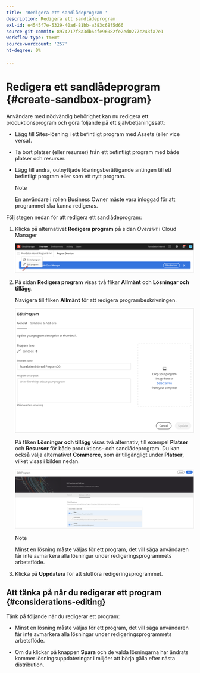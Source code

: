 ```yaml
---
title: 'Redigera ett sandlådeprogram '
description: Redigera ett sandlådeprogram
exl-id: e4545f7e-5329-40ad-81bb-a383c68f5d66
source-git-commit: 8974217f8a3db6cfe96082fe2ed0277c243fa7e1
workflow-type: tm+mt
source-wordcount: '257'
ht-degree: 0%

---
```


# Redigera ett sandlådeprogram {#create-sandbox-program}

Användare med nödvändig behörighet kan nu redigera ett produktionsprogram och göra följande på ett självbetjäningssätt:

* Lägg till Sites-lösning i ett befintligt program med Assets (eller vice versa).
* Ta bort platser (eller resurser) från ett befintligt program med både platser och resurser.
* Lägg till andra, outnyttjade lösningsberättigande antingen till ett befintligt program eller som ett nytt program.

   >[!NOTE]
   >En användare i rollen Business Owner måste vara inloggad för att programmet ska kunna redigeras.

Följ stegen nedan för att redigera ett sandlådeprogram:

1. Klicka på alternativet **Redigera program** på sidan *Översikt* i Cloud Manager

   ![](assets/edit-program-overview.png)

1. På sidan **Redigera program** visas två flikar **Allmänt** och **Lösningar och tillägg**.

   Navigera till fliken **Allmänt** för att redigera programbeskrivningen.

   ![](/help/onboarding/getting-access-to-aem-in-cloud/assets/edit-program-sandboxa.png)

   På fliken **Lösningar och tillägg** visas två alternativ, till exempel **Platser** och **Resurser** för både produktions- och sandlådeprogram. Du kan också välja alternativet **Commerce**, som är tillgängligt under **Platser**, vilket visas i bilden nedan.

   ![](assets/edit-prg.png)

   >[!NOTE]
   >Minst en lösning måste väljas för ett program, det vill säga användaren får inte avmarkera alla lösningar under redigeringsprogrammets arbetsflöde.

1. Klicka på **Uppdatera** för att slutföra redigeringsprogrammet.


## Att tänka på när du redigerar ett program {#considerations-editing}

Tänk på följande när du redigerar ett program:

* Minst en lösning måste väljas för ett program, det vill säga användaren får inte avmarkera alla lösningar under redigeringsprogrammets arbetsflöde.

* Om du klickar på knappen **Spara** och de valda lösningarna har ändrats kommer lösningsuppdateringar i miljöer att börja gälla efter nästa distribution.
